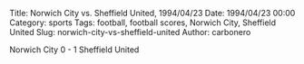 Title: Norwich City vs. Sheffield United, 1994/04/23
Date: 1994/04/23 00:00
Category: sports
Tags: football, football scores, Norwich City, Sheffield United
Slug: norwich-city-vs-sheffield-united
Author: carbonero


Norwich City 0 - 1 Sheffield United

